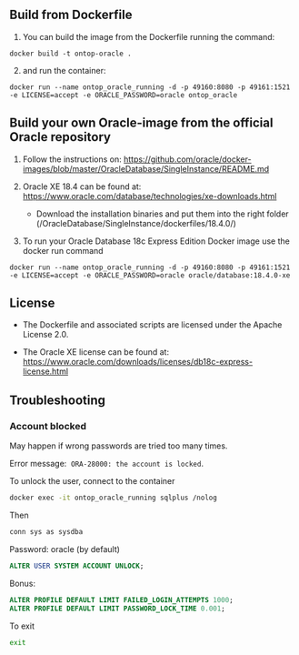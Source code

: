## Build from Dockerfile
1) You can build the image from the Dockerfile running the command:
```
docker build -t ontop-oracle .
```
2) and run the container:
```
docker run --name ontop_oracle_running -d -p 49160:8080 -p 49161:1521 -e LICENSE=accept -e ORACLE_PASSWORD=oracle ontop_oracle
```
## Build your own Oracle-image from the official Oracle repository

1) Follow the instructions on: https://github.com/oracle/docker-images/blob/master/OracleDatabase/SingleInstance/README.md

2) Oracle XE 18.4 can be found at:
        https://www.oracle.com/database/technologies/xe-downloads.html
    - Download the installation binaries and put them into the right folder (/OracleDatabase/SingleInstance/dockerfiles/18.4.0/)

3) To run your Oracle Database 18c Express Edition Docker image use the docker run command
```
docker run --name ontop_oracle_running -d -p 49160:8080 -p 49161:1521 -e LICENSE=accept -e ORACLE_PASSWORD=oracle oracle/database:18.4.0-xe
```

## License
- The Dockerfile and associated scripts are licensed under the Apache License 2.0. 

- The Oracle XE license can be found at:  https://www.oracle.com/downloads/licenses/db18c-express-license.html


## Troubleshooting

### Account blocked
May happen if wrong passwords are tried too many times.

Error message:  `ORA-28000: the account is locked`.

To unlock the user, connect to the container
```sh
docker exec -it ontop_oracle_running sqlplus /nolog
```
Then 
```sh
conn sys as sysdba
```
Password: oracle (by default)
```sql
ALTER USER SYSTEM ACCOUNT UNLOCK;
```

Bonus:
```sql
ALTER PROFILE DEFAULT LIMIT FAILED_LOGIN_ATTEMPTS 1000;
ALTER PROFILE DEFAULT LIMIT PASSWORD_LOCK_TIME 0.001;
```
To exit
```sh
exit
```
